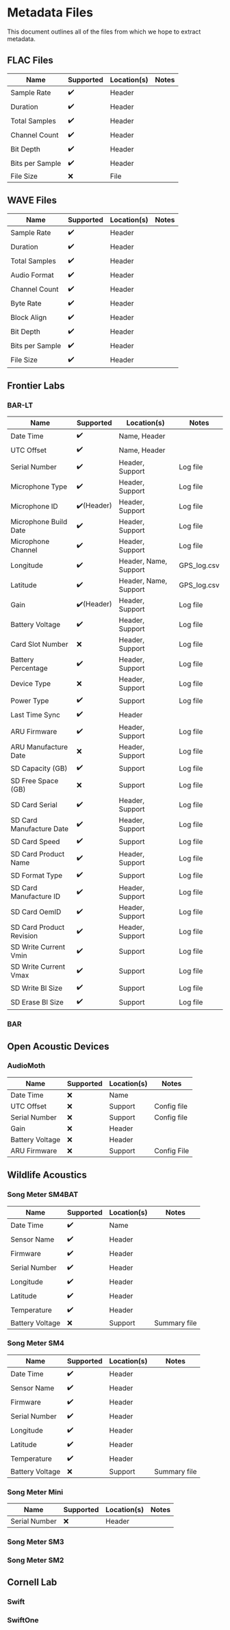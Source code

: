 # Metadata Files

This document outlines all of the files from which we hope to extract metadata.


## FLAC Files

| Name            | Supported | Location(s) | Notes |
| --------------- | --------- | ----------- | ----- |
| Sample Rate     | ✔️         | Header      |       |
| Duration        | ✔️         | Header      |       |
| Total Samples   | ✔️         | Header      |       |
| Channel Count   | ✔️         | Header      |       |
| Bit Depth       | ✔️         | Header      |       |
| Bits per Sample | ✔️         | Header      |       |
| File Size       | ❌         | File        |       |

## WAVE Files

| Name            | Supported | Location(s) | Notes |
| --------------- | --------- | ----------- | ----- |
| Sample Rate     | ✔️         | Header      |       |
| Duration        | ✔️         | Header      |       |
| Total Samples   | ✔️         | Header      |       |
| Audio Format    | ✔️         | Header      |       |
| Channel Count   | ✔️         | Header      |       |
| Byte Rate       | ✔️         | Header      |       |
| Block Align     | ✔️         | Header      |       |
| Bit Depth       | ✔️         | Header      |       |
| Bits per Sample | ✔️         | Header      |       |
| File Size       | ✔️         | Header      |       |


## Frontier Labs

### BAR-LT

| Name                     | Supported | Location(s)           | Notes       |
| ------------------------ | --------- | --------------------- | ----------- |
| Date Time                | ✔️         | Name, Header          |             |
| UTC Offset               | ✔️         | Name, Header          |             |
| Serial Number            | ✔️         | Header, Support       | Log file    |
| Microphone Type          | ✔️         | Header, Support       | Log file    |
| Microphone ID            | ✔️(Header) | Header, Support       | Log file    |
| Microphone Build Date    | ✔️         | Header, Support       | Log file    |
| Microphone Channel       | ✔️         | Header, Support       | Log file    |
| Longitude                | ✔️         | Header, Name, Support | GPS_log.csv |
| Latitude                 | ✔️         | Header, Name, Support | GPS_log.csv |
| Gain                     | ✔️(Header) | Header, Support       | Log file    |
| Battery Voltage          | ✔️         | Header, Support       | Log file    |
| Card Slot Number         | ❌         | Header, Support       | Log file    |
| Battery Percentage       | ✔️         | Header, Support       | Log file    |
| Device Type              | ❌         | Header, Support       | Log file    |
| Power Type               | ✔️         | Support               | Log file    |
| Last Time Sync           | ✔️         | Header                |             |
| ARU Firmware             | ✔️         | Header, Support       | Log file    |
| ARU Manufacture Date     | ❌         | Header, Support       | Log file    |
| SD Capacity (GB)         | ✔️         | Support               | Log file    |
| SD Free Space (GB)       | ❌         | Support               | Log file    |
| SD Card Serial           | ✔️         | Header, Support       | Log file    |
| SD Card Manufacture Date | ✔️         | Header, Support       | Log file    |
| SD Card Speed            | ✔️         | Support               | Log file    |
| SD Card Product Name     | ✔️         | Header, Support       | Log file    |
| SD Format Type           | ✔️         | Support               | Log file    |
| SD Card Manufacture ID   | ✔️         | Header, Support       | Log file    |
| SD Card OemID            | ✔️         | Header, Support       | Log file    |
| SD Card Product Revision | ✔️         | Header, Support       | Log file    |
| SD Write Current Vmin    | ✔️         | Support               | Log file    |
| SD Write Current Vmax    | ✔️         | Support               | Log file    |
| SD Write Bl Size         | ✔️         | Support               | Log file    |
| SD Erase Bl Size         | ✔️         | Support               | Log file    |

### BAR

## Open Acoustic Devices

### AudioMoth

| Name            | Supported | Location(s) | Notes       |
| --------------- | --------- | ----------- | ----------- |
| Date Time       | ❌         | Name        |             |
| UTC Offset      | ❌         | Support     | Config file |
| Serial Number   | ❌         | Support     | Config file |
| Gain            | ❌         | Header      |             |
| Battery Voltage | ❌         | Header      |             |
| ARU Firmware    | ❌         | Support     | Config File |

## Wildlife Acoustics

### Song Meter SM4BAT

| Name            | Supported | Location(s) | Notes        |
| --------------- | --------- | ----------- | ------------ |
| Date Time       | ✔️         | Name        |              |
| Sensor Name     | ✔️         | Header      |              |
| Firmware        | ✔️         | Header      |              |
| Serial Number   | ✔️         | Header      |              |
| Longitude       | ✔️         | Header      |              |
| Latitude        | ✔️         | Header      |              |
| Temperature     | ✔️         | Header      |              |
| Battery Voltage | ❌         | Support     | Summary file |

### Song Meter SM4

| Name            | Supported | Location(s) | Notes        |
| --------------- | --------- | ----------- | ------------ |
| Date Time       | ✔️         | Header      |              |
| Sensor Name     | ✔️         | Header      |              |
| Firmware        | ✔️         | Header      |              |
| Serial Number   | ✔️         | Header      |              |
| Longitude       | ✔️         | Header      |              |
| Latitude        | ✔️         | Header      |              |
| Temperature     | ✔️         | Header      |              |
| Battery Voltage | ❌         | Support     | Summary file |

### Song Meter Mini

| Name          | Supported | Location(s) | Notes |
| ------------- | --------- | ----------- | ----- |
| Serial Number | ❌         | Header      |       |

### Song Meter SM3

### Song Meter SM2

## Cornell Lab

### Swift

### SwiftOne
